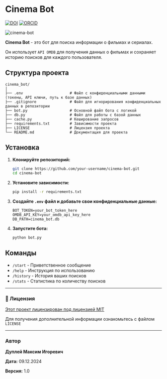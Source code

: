# Cinema Bot

[![DOI](https://zenodo.org/badge/900660123.svg)](https://doi.org/10.5281/zenodo.17264496)
[![ORCID](https://img.shields.io/badge/ORCID-0009--0007--7605--539X-green?logo=orcid&logoColor=white)](https://orcid.org/0009-0007-7605-539X)

![сinema-bot](https://github.com/user-attachments/assets/be280e49-d655-4326-a0f5-32e29867101d)

**Cinema Bot** - это бот для поиска информации о фильмах и сериалах.

Он использует `API OMDB` для получения данных о фильмах и сохраняет историю поисков для каждого пользователя.

## Структура проекта

```
cinema_bot/
│
├── .env                     # Файл с конфиденциальными данными (токены, API ключи, путь к базе данных)
├── .gitignore               # Файл для игнорирования конфиденциальных данных в репозитории
├── bot.py                   # Основной файл бота с логикой
├── db.py                    # Файл для работы с базой данных
├── сache.py                 # Кеширование запросов
├── requirements.txt         # Зависимости проекта
├── LICENSE                  # Лицензия проекта
└── README.md                # Документация для проекта
```

## Установка

1. **Клонируйте репозиторий:**
    ```bash
    git clone https://github.com/your-username/cinema-bot.git
    cd cinema-bot
    ```

2. **Установите зависимости:**
    ```bash
    pip install -r requirements.txt
    ```

3. **Создайте `.env` файл и добавьте свои конфиденциальные данные:**
    ```
    BOT_TOKEN=your_bot_token_here
    OMDB_API_KEY=your_omdb_api_key_here
    DB_PATH=cinema_bot.db
    ```

4. **Запустите бота:**
    ```bash
    python bot.py
    ```

## Команды

- `/start` - Приветственное сообщение
- `/help` - Инструкция по использованию
- `/history` - История ваших поисков
- `/stats` - Статистика по количеству поисков

---

### 📄 Лицензия

[Этот проект лицензирован под лицензией MIT](LICENCE)

Для получения дополнительной информации ознакомьтесь с файлом `LICENSE`

---

### Автор

**Дуплей Максим Игоревич**

**Дата:** 09.12.2024

**Версия:** 1.0
